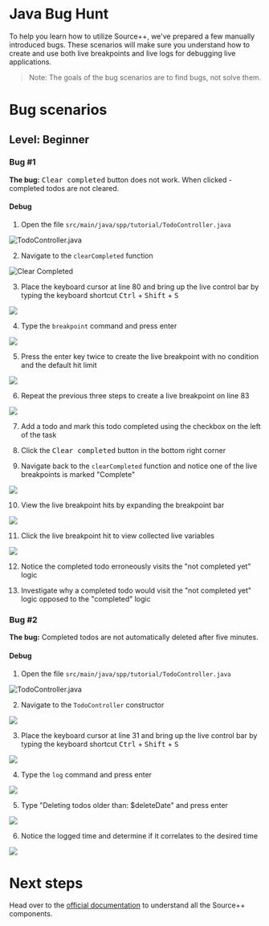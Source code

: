 # Java Bug Hunt

To help you learn how to utilize Source++, we've prepared a few manually introduced bugs.
These scenarios will make sure you understand how to create and use both live breakpoints and live logs for debugging live applications.

> Note: The goals of the bug scenarios are to find bugs, not solve them.

# Bug scenarios

## Level: Beginner

### Bug #1

**The bug:** <kbd>Clear completed</kbd> button does not work. When clicked - completed todos are not cleared.

#### Debug

1. Open the file `src/main/java/spp/tutorial/TodoController.java`

![TodoController.java](img/screenshots/code_location.png)

2. Navigate to the `clearCompleted` function

![Clear Completed](./img/screenshots/clear_completed_code.png)

3. Place the keyboard cursor at line 80 and bring up the live control bar by typing the keyboard shortcut <kbd>Ctrl</kbd> + <kbd>Shift</kbd> + <kbd>S</kbd>

![](./img/screenshots/line_80_control_bar.png)

4. Type the `breakpoint` command and press enter

![](./img/screenshots/line_80_breakpoint_command.png)

5. Press the enter key twice to create the live breakpoint with no condition and the default hit limit

![](./img/screenshots/line_80_breakpoint.png)

6. Repeat the previous three steps to create a live breakpoint on line 83

![](./img/screenshots/line_83_breakpoint.png)

7. Add a todo and mark this todo completed using the checkbox on the left of the task

8. Click the <kbd>Clear completed</kbd> button in the bottom right corner

9. Navigate back to the `clearCompleted` function and notice one of the live breakpoints is marked "Complete"

![](./img/screenshots/line_83_breakpoint_hit.png)

10. View the live breakpoint hits by expanding the breakpoint bar

![](./img/screenshots/line_83_breakpoint_json.png)

11. Click the live breakpoint hit to view collected live variables

![](./img/screenshots/line_83_breakpoint_data.png)

12. Notice the completed todo erroneously visits the "not completed yet" logic

13. Investigate why a completed todo would visit the "not completed yet" logic opposed to the "completed" logic

### Bug #2

**The bug:** Completed todos are not automatically deleted after five minutes.

#### Debug

1. Open the file `src/main/java/spp/tutorial/TodoController.java`

![TodoController.java](img/screenshots/code_location.png)

2. Navigate to the `TodoController` constructor

![](./img/screenshots/constructor_method.png)

3. Place the keyboard cursor at line 31 and bring up the live control bar by typing the keyboard shortcut <kbd>Ctrl</kbd> + <kbd>Shift</kbd> + <kbd>S</kbd>

![](./img/screenshots/control_bar.png)

4. Type the `log` command and press enter

![](./img/screenshots/add_live_log.png)

5. Type "Deleting todos older than: $deleteDate" and press enter

![](./img/screenshots/live_log_message.png)

6. Notice the logged time and determine if it correlates to the desired time

![](./img/screenshots/live_logging.gif)

# Next steps

Head over to the [official documentation](https://docs.sourceplusplus.com/) to understand all the Source++ components.
